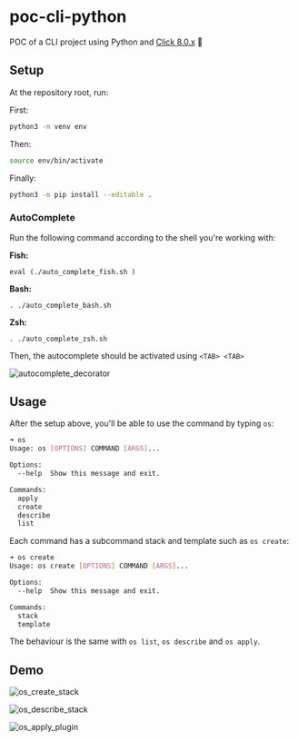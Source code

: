# poc-cli-python

POC of a CLI project using Python and [Click 8.0.x](https://click.palletsprojects.com/en/8.0.x/api/) 🐍

## Setup

At the repository root, run:

First:

```bash
python3 -m venv env
```

Then:

```bash
source env/bin/activate
```

Finally:

```bash
python3 -m pip install --editable .
```

### AutoComplete

Run the following command according to the shell you're working with:

**Fish:**

```shell
eval (./auto_complete_fish.sh )
```

**Bash:**

```shell
. ./auto_complete_bash.sh
```

**Zsh:**

```shell
. ./auto_complete_zsh.sh
```

Then, the autocomplete should be activated using `<TAB> <TAB>`

![autocomplete_decorator](https://user-images.githubusercontent.com/22433243/143119442-69ca57cc-9612-4fb2-9ba0-1ae25ed364ba.gif)

## Usage

After the setup above, you'll be able to use the command by typing `os`:

```bash
➜ os
Usage: os [OPTIONS] COMMAND [ARGS]...

Options:
  --help  Show this message and exit.

Commands:
  apply
  create
  describe
  list
```

Each command has a subcommand stack and template such as `os create`:

```bash
➜ os create
Usage: os create [OPTIONS] COMMAND [ARGS]...

Options:
  --help  Show this message and exit.

Commands:
  stack
  template
  ```

The behaviour is the same with `os list`, `os describe` and `os apply`.

## Demo

![os_create_stack](https://user-images.githubusercontent.com/22433243/143079082-9550bb66-b580-403f-8ee4-0c8af1186926.gif)

![os_describe_stack](https://user-images.githubusercontent.com/22433243/143079102-7317a7c5-8bad-407c-9711-9896c9bed4e3.gif)

![os_apply_plugin](https://user-images.githubusercontent.com/22433243/143255418-ad915a3d-2b89-4eba-95d6-47df2f60d34e.gif)

